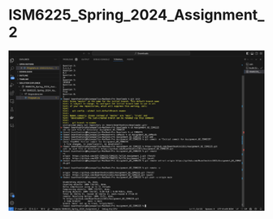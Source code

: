 # ISM6225_Spring_2024_Assignment_2
![DIS_A02.png](https://github.com/Bsanthoshini1811/Assignment_02_ISM6225/blob/main/DIS_A02.png)
